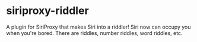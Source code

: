 siriproxy-riddler
=================

A plugin for SiriProxy that makes Siri into a riddler! Siri now can occupy you when you're bored. There are riddles, number riddles, word riddles, etc.
